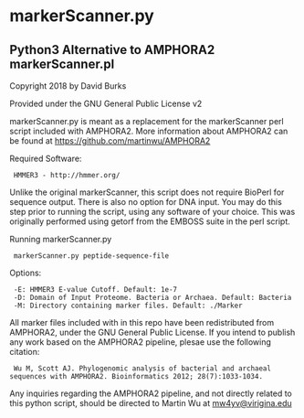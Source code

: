 # markerScanner.py
## Python3 Alternative to AMPHORA2 markerScanner.pl

Copyright 2018 by David Burks

Provided under the GNU General Public License v2

markerScanner.py is meant as a replacement for the markerScanner perl script included with AMPHORA2.
More information about AMPHORA2 can be found at https://github.com/martinwu/AMPHORA2

Required Software:

     HMMER3 - http://hmmer.org/

Unlike the original markerScanner, this script does not require BioPerl for sequence output.  There is also no option for DNA input.  You may do this step prior to running the script, using any software of your choice.  This was originally performed using getorf from the EMBOSS suite in the perl script.

Running markerScanner.py

     markerScanner.py peptide-sequence-file
     
Options:

     -E: HMMER3 E-value Cutoff. Default: 1e-7
     -D: Domain of Input Proteome. Bacteria or Archaea. Default: Bacteria
     -M: Directory containing marker files. Default: ./Marker 






All marker files included with in this repo have been redistributed from AMPHORA2, under the GNU General Public License. If you intend to publish any work based on the AMPHORA2 pipeline, plesae use the following citation:

     Wu M, Scott AJ. Phylogenomic analysis of bacterial and archaeal sequences with AMPHORA2. Bioinformatics 2012; 28(7):1033-1034.

Any inquiries regarding the AMPHORA2 pipeline, and not directly related to this python script, should be directed to Martin Wu at mw4yv@virigina.edu
